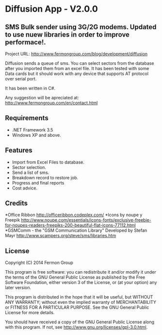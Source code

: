 Diffusion App - V2.0.0
===========
SMS Bulk sender using 3G/2G modems.
Updated to use nuew libraries in order to improve performace!.
----------
Project URL: http://www.fermongroup.com/blog/development/diffusion

Diffusion sends a queue of sms. You can select sectors from the database after you imported them from an excel file.
It has been tested with some Data cards  but it should work with any device that supports AT protocol over serial port.

It has been written in C#.

Any suggestion will be apreciated at: http://www.fermongroup.com/en/contact.html


Requirements
------------
* .NET Framework 3.5
* Windows XP and above. 

Features
---------
* Import from Excel Files to database.
* Sector selection.
* Send a list of sms.
* Breakdown record to restore job.
* Progress and final reports
* Cost advice.

Credits
-------
*Office Ribbon http://officeribbon.codeplex.com/
*Icons by noupe y Freepik http://www.noupe.com/essentials/icons-fonts/exclusive-freebie-for-noupes-readers-freepiks-200-beautiful-flat-icons-77112.html
*GSMComm - the "GSM Communication Library" Developed by Stefan Mayr  <http://www.scampers.org/steve/sms/libraries.htm>

License
-------
Copyright (C) 2014  Fermon Group

This program is free software: you can redistribute it and/or modify it under the terms of the GNU General Public License as published by the Free Software Foundation, either version 3 of the License, or (at your option) any later version.

This program is distributed in the hope that it will be useful, but WITHOUT ANY WARRANTY; without even the implied warranty of MERCHANTABILITY or FITNESS FOR A PARTICULAR PURPOSE.  See the GNU General Public License for more details.

You should have received a copy of the GNU General Public License along with this program.  If not, see <http://www.gnu.org/licenses/gpl-3.0.html>.
